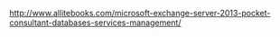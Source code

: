 http://www.allitebooks.com/microsoft-exchange-server-2013-pocket-consultant-databases-services-management/